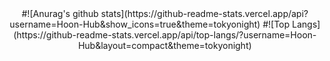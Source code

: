 <div align="center">
#![Anurag's github stats](https://github-readme-stats.vercel.app/api?username=Hoon-Hub&show_icons=true&theme=tokyonight)
#![Top Langs](https://github-readme-stats.vercel.app/api/top-langs/?username=Hoon-Hub&layout=compact&theme=tokyonight)
</div>

